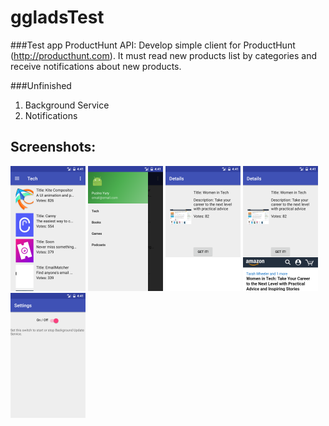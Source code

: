 # ggladsTest

###Test app ProductHunt API:
Develop simple client for ProductHunt (http://producthunt.com). It must read new products list by categories and receive notifications about new products.

###Unfinished
1) Background Service
2) Notifications

## Screenshots:
<img src="./docs/Scr01_main.png" height="200px" alt="Main Activity" title="Main Activity" />
<img src="./docs/Scr02_categories.png" height="200px" alt="Categories" title="Categories" />
<img src="./docs/Scr03_details.png" height="200px" alt="Product details" title="Product Details" />
<img src="./docs/Scr04_details_web.png" height="200px" alt="Product Website in WebView" title="Product Website in WebView" />
<img src="./docs/Scr05_settings.png" height="200px" alt="Settings" title="Settings" />
